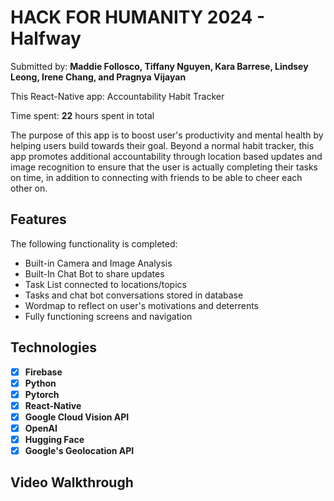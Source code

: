 # HACK FOR HUMANITY 2024 - Halfway

Submitted by: **Maddie Follosco, Tiffany Nguyen, Kara Barrese, Lindsey Leong, Irene Chang, and Pragnya Vijayan**

This React-Native app: Accountability Habit Tracker

Time spent: **22** hours spent in total

The purpose of this app is to boost user's productivity and mental health by helping users build towards their goal. Beyond a normal habit tracker, this app promotes additional accountability through location based updates and image recognition to ensure that the user is actually completing their tasks on time, in addition to connecting with friends to be able to cheer each other on.

## Features
The following functionality is completed:
- Built-in Camera and Image Analysis
- Built-In Chat Bot to share updates
- Task List connected to locations/topics
- Tasks and chat bot conversations stored in database
- Wordmap to reflect on user's motivations and deterrents
- Fully functioning screens and navigation

## Technologies
- [X] **Firebase**
- [X] **Python**
- [X] **Pytorch**
- [X] **React-Native**
- [X] **Google Cloud Vision API**
- [X] **OpenAI**
- [X] **Hugging Face**
- [X] **Google's Geolocation API**

## Video Walkthrough
